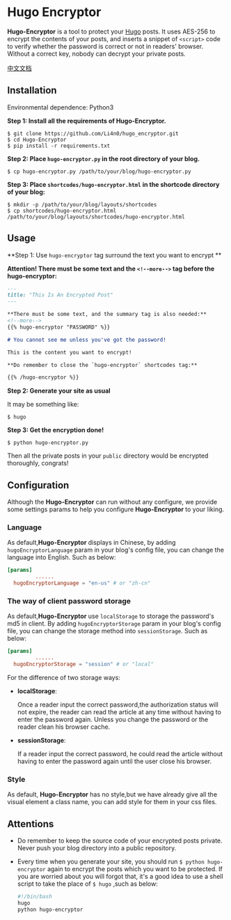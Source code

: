 # Hugo Encryptor

**Hugo-Encryptor** is a tool to protect your [Hugo](https://gohugo.io) posts. It uses AES-256 to encrypt the contents of your posts, and inserts a snippet of `<script>` code to verify whether the password is correct or not in readers' browser. Without a correct key, nobody can decrypt your private posts.

[中文文档](./README-zh_CN.md)

## Installation

Environmental dependence: Python3

**Step 1: Install all the requirements of Hugo-Encryptor.**

    $ git clone https://github.com/Li4n0/hugo_encryptor.git
    $ cd Hugo-Encryptor
    $ pip install -r requirements.txt

**Step 2: Place `hugo-encryptor.py` in the root directory of your blog.**

    $ cp hugo-encryptor.py /path/to/your/blog/hugo-encryptor.py

**Step 3: Place `shortcodes/hugo-encryptor.html` in the shortcode directory of your blog:**

    $ mkdir -p /path/to/your/blog/layouts/shortcodes
    $ cp shortcodes/hugo-encryptor.html /path/to/your/blog/layouts/shortcodes/hugo-encryptor.html

## Usage

**Step 1: Use `hugo-encryptor` tag surround the text you want to encrypt **

**Attention! There must be some text and the `<!--more-->` tag before the hugo-encryptor:**

```markdown
---
title: "This Is An Encrypted Post"
---

**There must be some text, and the summary tag is also needed:**
<!--more-->
{{% hugo-encryptor "PASSWORD" %}}

# You cannot see me unless you've got the password!

This is the content you want to encrypt!

**Do remember to close the `hugo-encryptor` shortcodes tag:**

{{% /hugo-encryptor %}}
```

**Step 2: Generate your site as usual**

It may be something like:

    $ hugo

**Step 3: Get the encryption done!**

    $ python hugo-encryptor.py

Then all the private posts in your `public` directory would be encrypted thoroughly, congrats!

## Configuration

Although the **Hugo-Encryptor** can run without any configure, we provide some settings params to help you configure **Hugo-Encryptor** to your liking.

### Language

As default,**Hugo-Encryptor** displays in Chinese, by adding `hugoEncryptorLanguage` param in your blog's config file, you can change the language into English. Such as below:

```toml
[params]
 		 ......
  hugoEncryptorLanguage = "en-us" # or "zh-cn"
```

### The way of client password storage

As default,**Hugo-Encryptor** use `localStorage` to storage the password's md5 in client. By adding `hugoEncryptorStorage` param in your blog's config file, you can change the storage method into `sessionStorage`. Such as below:

```toml
[params]
 		 ......
  hugoEncryptorStorage = "session" # or "local"
```

For the difference of two storage ways:

* **localStorage**:

  Once a reader input the correct password,the authorization status will not expire, the reader can read the article at any time without having to enter the password again. Unless you change the password or the reader clean his browser cache.

* **sessionStorage**:

  If a reader input the correct password, he could read the article without having to enter the password again until the user close his browser.

### Style

As default, **Hugo-Encryptor** has no style,but we have already give all the visual element a class name, you can add style for them in your css files.

## Attentions

* Do remember to keep the source code of your encrypted posts private. Never push your blog directory into a public repository.

* Every time when you generate your site, you should run `$ python hugo-encryptor` again to encrypt the posts which you want to be protected. If you are worried about you will forgot that, it's a good idea to use a shell script to take the place of  `$ hugo` ,such as below:

  ```bash
  #!/bin/bash
  hugo
  python hugo-encryptor
  ```

  

